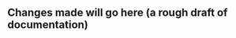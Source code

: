 Changes made will go here (a rough draft of documentation)
-----------------------------------------------------------
